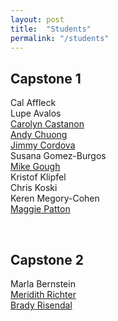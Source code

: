 ```yaml
---
layout: post
title:  "Students"
permalink: "/students"
---
```


## Capstone 1

Cal Affleck<br>
Lupe Avalos<br>
[Carolyn Castanon](https://carolyncastanon.wordpress.com/)<br>
[Andy Chuong](https://chuongtam.wordpress.com/category/capstone/)<br>
[Jimmy Cordova](https://jimmycordovatam.wordpress.com/category/capstone-spring-17/)<br>
Susana Gomez-Burgos<br>
[Mike Gough](https://zimbabwe2017.wordpress.com/)<br>
Kristof Klipfel<br>
Chris Koski<br>
Keren Megory-Cohen<br>
[Maggie Patton](https://littleformulations.wordpress.com/capstone/)<br>

<br>

## Capstone 2

Marla Bernstein<br>
[Meridith Richter](https://m3ridith.wordpress.com/)<br>
[Brady Risendal](https://bradycapstoneblog.wordpress.com/)<br>
